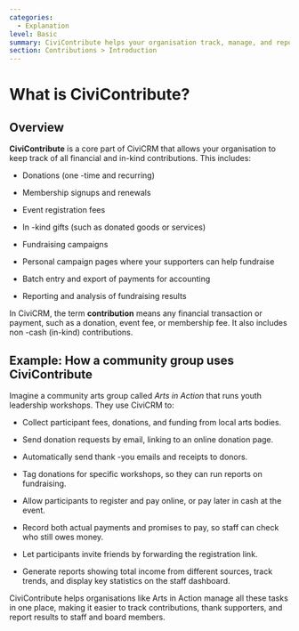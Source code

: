 ```yaml
---
categories:
  - Explanation
level: Basic
summary: CiviContribute helps your organisation track, manage, and report on all types of financial and in-kind contributions, including donations, event fees, and membership payments.
section: Contributions > Introduction
---
```


# What is CiviContribute?

## Overview

**CiviContribute** is a core part of CiviCRM that allows your organisation to keep track of all financial and in-kind contributions. This includes:

- Donations (one
-time and recurring)

- Membership signups and renewals

- Event registration fees

- In
-kind gifts (such as donated goods or services)

- Fundraising campaigns

- Personal campaign pages where your supporters can help fundraise

- Batch entry and export of payments for accounting

- Reporting and analysis of fundraising results

In CiviCRM, the term **contribution** means any financial transaction or payment, such as a donation, event fee, or membership fee. It also includes non
-cash (in-kind) contributions.

## Example: How a community group uses CiviContribute

Imagine a community arts group called *Arts in Action* that runs youth leadership workshops. They use CiviCRM to:

- Collect participant fees, donations, and funding from local arts bodies.

- Send donation requests by email, linking to an online donation page.

- Automatically send thank
-you emails and receipts to donors.

- Tag donations for specific workshops, so they can run reports on fundraising.

- Allow participants to register and pay online, or pay later in cash at the event.

- Record both actual payments and promises to pay, so staff can check who still owes money.

- Let participants invite friends by forwarding the registration link.

- Generate reports showing total income from different sources, track trends, and display key statistics on the staff dashboard.

CiviContribute helps organisations like Arts in Action manage all these tasks in one place, making it easier to track contributions, thank supporters, and report results to staff and board members.

<!--
Source: https://docs.civicrm.org/user/en/latest/contributions/what
-is-civicontribute/ -->

<!--
Suggestion: This page is an Explanation because it introduces the concept, scope, and use cases of CiviContribute, providing background and context rather than step
-by-step instructions or exhaustive technical details. The scenario is illustrative, not procedural. For Diátaxis, this content should remain as an Explanation; detailed "how-to" or "reference" content should be split into separate pages. -->
